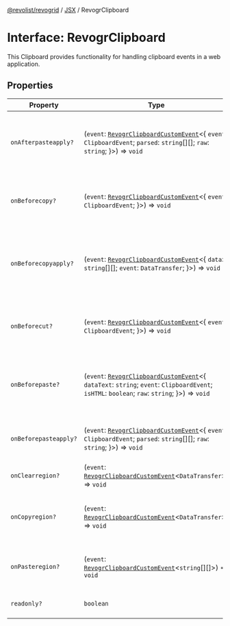 [@revolist/revogrid](README.md) / [JSX](Namespace.JSX.md) / RevogrClipboard

# Interface: RevogrClipboard

This Clipboard provides functionality for handling clipboard events in a web application.

## Properties

| Property | Type | Description | Defined in |
| ------ | ------ | ------ | ------ |
| `onAfterpasteapply?` | (`event`: [`RevogrClipboardCustomEvent`](Interface.RevogrClipboardCustomEvent.md)\<\{ `event`: `ClipboardEvent`; `parsed`: `string`[][]; `raw`: `string`; \}\>) => `void` | Paste 4. Fired after paste applied to the grid defaultPrevented - if true, paste will be canceled | [src/components.d.ts:1575](https://github.com/revolist/revogrid/blob/52c8861ed92574ba1d5817b32afec294ddb1f986/src/components.d.ts#L1575) |
| `onBeforecopy?` | (`event`: [`RevogrClipboardCustomEvent`](Interface.RevogrClipboardCustomEvent.md)\<\{ `event`: `ClipboardEvent`; \}\>) => `void` | Copy 1. Fired before copy triggered defaultPrevented - if true, copy will be canceled | [src/components.d.ts:1583](https://github.com/revolist/revogrid/blob/52c8861ed92574ba1d5817b32afec294ddb1f986/src/components.d.ts#L1583) |
| `onBeforecopyapply?` | (`event`: [`RevogrClipboardCustomEvent`](Interface.RevogrClipboardCustomEvent.md)\<\{ `data`: `string`[][]; `event`: `DataTransfer`; \}\>) => `void` | Copy Method 1. Fired before copy applied to the clipboard from outside. defaultPrevented - if true, copy will be canceled | [src/components.d.ts:1589](https://github.com/revolist/revogrid/blob/52c8861ed92574ba1d5817b32afec294ddb1f986/src/components.d.ts#L1589) |
| `onBeforecut?` | (`event`: [`RevogrClipboardCustomEvent`](Interface.RevogrClipboardCustomEvent.md)\<\{ `event`: `ClipboardEvent`; \}\>) => `void` | Cut 1. Fired before cut triggered defaultPrevented - if true, cut will be canceled | [src/components.d.ts:1596](https://github.com/revolist/revogrid/blob/52c8861ed92574ba1d5817b32afec294ddb1f986/src/components.d.ts#L1596) |
| `onBeforepaste?` | (`event`: [`RevogrClipboardCustomEvent`](Interface.RevogrClipboardCustomEvent.md)\<\{ `dataText`: `string`; `event`: `ClipboardEvent`; `isHTML`: `boolean`; `raw`: `string`; \}\>) => `void` | Paste 1. Fired before paste applied to the grid defaultPrevented - if true, paste will be canceled | [src/components.d.ts:1602](https://github.com/revolist/revogrid/blob/52c8861ed92574ba1d5817b32afec294ddb1f986/src/components.d.ts#L1602) |
| `onBeforepasteapply?` | (`event`: [`RevogrClipboardCustomEvent`](Interface.RevogrClipboardCustomEvent.md)\<\{ `event`: `ClipboardEvent`; `parsed`: `string`[][]; `raw`: `string`; \}\>) => `void` | Paste 2. Fired before paste applied to the grid and after data parsed | [src/components.d.ts:1611](https://github.com/revolist/revogrid/blob/52c8861ed92574ba1d5817b32afec294ddb1f986/src/components.d.ts#L1611) |
| `onClearregion?` | (`event`: [`RevogrClipboardCustomEvent`](Interface.RevogrClipboardCustomEvent.md)\<`DataTransfer`\>) => `void` | Cut 2. Clears region when cut is done | [src/components.d.ts:1619](https://github.com/revolist/revogrid/blob/52c8861ed92574ba1d5817b32afec294ddb1f986/src/components.d.ts#L1619) |
| `onCopyregion?` | (`event`: [`RevogrClipboardCustomEvent`](Interface.RevogrClipboardCustomEvent.md)\<`DataTransfer`\>) => `void` | Copy 2. Fired when region copied defaultPrevented - if true, copy will be canceled | [src/components.d.ts:1623](https://github.com/revolist/revogrid/blob/52c8861ed92574ba1d5817b32afec294ddb1f986/src/components.d.ts#L1623) |
| `onPasteregion?` | (`event`: [`RevogrClipboardCustomEvent`](Interface.RevogrClipboardCustomEvent.md)\<`string`[][]\>) => `void` | Paste 3. Internal method. When data region is ready pass it to the top. | [src/components.d.ts:1629](https://github.com/revolist/revogrid/blob/52c8861ed92574ba1d5817b32afec294ddb1f986/src/components.d.ts#L1629) |
| `readonly?` | `boolean` | If readonly mode - disabled Paste event | [src/components.d.ts:1633](https://github.com/revolist/revogrid/blob/52c8861ed92574ba1d5817b32afec294ddb1f986/src/components.d.ts#L1633) |
